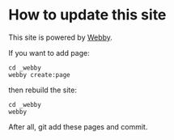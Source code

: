 # How to update this site

This site is powered by [Webby](http://webby.rubyforge.org/).

If you want to add page: 

    cd _webby
    webby create:page

then rebuild the site:

    cd _webby
    webby

After all, git add these pages and commit.
